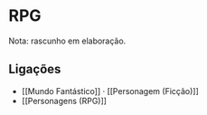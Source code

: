 # RPG

Nota: rascunho em elaboração.

## Ligações
- [[Mundo Fantástico]] · [[Personagem (Ficção)]]
- [[Personagens (RPG)]]
